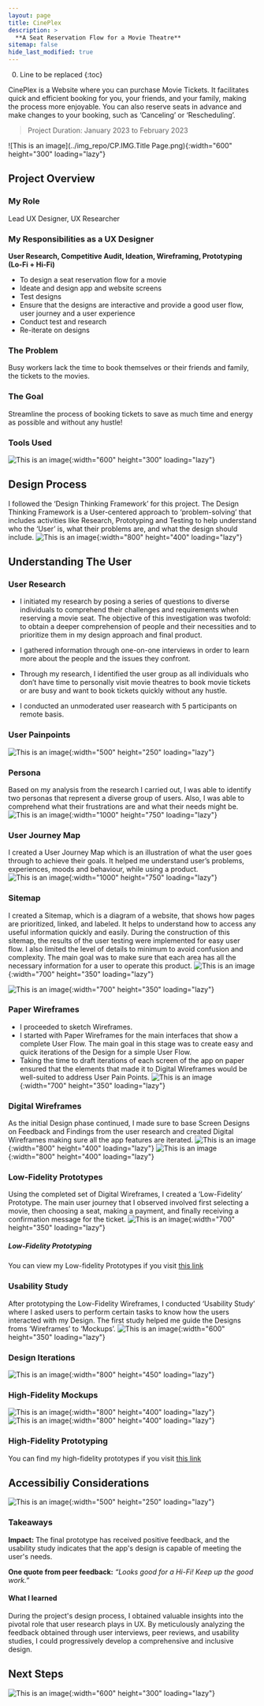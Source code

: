 ```yaml
---
layout: page
title: CinePlex 
description: >
  **A Seat Reservation Flow for a Movie Theatre**
sitemap: false
hide_last_modified: true
---
```


0. Line to be replaced
{:toc}

CinePlex is a Website where you can purchase Movie Tickets. It facilitates quick and efficient booking for you, your friends, and your family, making the process more enjoyable. You can also reserve seats in advance and make changes to your booking, such as ‘Canceling’ or ‘Rescheduling’.

> Project Duration: January 2023 to February 2023

![This is an image](../img_repo/CP.IMG.Title Page.png){:width="600" height="300" loading="lazy"}

## Project Overview
### My Role
Lead UX Designer, UX Researcher
### My Responsibilities as a UX Designer
**User Research, Competitive Audit, Ideation, Wireframing, Prototyping (Lo-Fi + Hi-Fi)**
* To design a seat reservation flow for a movie 
* Ideate and design app and website screens
* Test designs
* Ensure that the designs are interactive and provide a good user flow, user journey and a user experience
* Conduct test and research
* Re-iterate on designs
### The Problem
Busy workers lack the time to book themselves or their friends and family, the tickets to the movies.
### The Goal
Streamline the process of booking tickets to save as much time and energy as possible and without any hustle!
### Tools Used
![This is an image](../img_repo/CP.IMG.03.png){:width="600" height="300" loading="lazy"}

## Design Process
I followed the ‘Design Thinking Framework’ for this project. The Design Thinking Framework is a User-centered approach to ‘problem-solving’ that includes activities like Research, Prototyping and Testing to help understand who the ‘User’ is, what their problems are, and what the design should include.
![This is an image](../img_repo/CP.IMG.05.png){:width="800" height="400" loading="lazy"}

## Understanding The User
### User Research 
* I initiated my research by posing a series of questions to diverse individuals to comprehend their challenges and requirements when reserving a movie seat. The objective of this investigation was twofold: to obtain a deeper comprehension of people and their necessities and to prioritize them in my design approach and final product.

* I gathered information through one-on-one interviews in order to learn more about the people and the issues they confront. 

* Through my research, I identified the user group as all individuals who don’t have time to personally visit movie theatres to book movie tickets or are busy and want to book tickets quickly without any hustle.

* I conducted an unmoderated user reasearch with 5 participants on remote basis.

### User Painpoints
![This is an image](../img_repo/CP.IMG.07.png){:width="500" height="250" loading="lazy"}

### Persona
Based on my analysis from the research I carried out, I was able to identify two personas 
that represent a diverse group of users. Also, I was able to comprehend what their
frustrations are and what their needs might be.
![This is an image](../img_repo/CP.IMG.08.png){:width="1000" height="750" loading="lazy"}

### User Journey Map
I created a User Journey Map which is an illustration of what the user goes through to achieve their goals. It helped me understand user’s problems, experiences, moods and behaviour, while using a product.
![This is an image](../img_repo/CP.IMG.09.png){:width="1000" height="750" loading="lazy"}


### Sitemap
I created a Sitemap, which is a diagram of a website, that shows how pages are prioritized, linked, and labeled. It helps to understand how to access any useful information quickly and easily. During the construction of this sitemap, the results of the user testing were implemented for easy user flow. I also limited the level of details to minimum to avoid confusion and complexity. The main goal was to make sure that each area has all the necessary information for a user to operate this product.
![This is an image](../img_repo/CP.IMG.10.png){:width="700" height="350" loading="lazy"}

![This is an image](../img_repo/CP.IMG.11.png){:width="700" height="350" loading="lazy"}

### Paper Wireframes
* I proceeded to sketch Wireframes. 
* I started with Paper Wireframes for the main interfaces that show a complete User Flow. The main goal in this stage was to create easy and quick iterations of the Design for a simple User Flow. 
* Taking the time to draft iterations of each screen of the app on paper ensured that the elements that made it to Digital Wireframes would be well-suited to address User Pain Points.
![This is an image](../img_repo/CP.IMG.12.png){:width="700" height="350" loading="lazy"}

### Digital Wireframes
As the initial Design phase continued, I made sure to base Screen Designs on Feedback and Findings from the user research and created Digital Wireframes making sure all the app features are iterated.
![This is an image](../img_repo/CP.IMG.13.png){:width="800" height="400" loading="lazy"}
![This is an image](../img_repo/CP.IMG.14.png){:width="800" height="400" loading="lazy"}

### Low-Fidelity Prototypes
Using the completed set of Digital Wireframes, I created a ‘Low-Fidelity’ Prototype. The main user journey that I observed involved first selecting a movie, then choosing a seat, making a payment, and finally receiving a confirmation message for the ticket.
![This is an image](../img_repo/CP.IMG.15.png){:width="700" height="350" loading="lazy"}

##### Low-Fidelity Prototyping
You can view my Low-fidelity Prototypes if you visit [this link](https://xd.adobe.com/view/002b3d7b-019c-41c8-aa6a-2443ab2a8a6d-5578/screen/06a8b176-7981-4f82-ae47-1436f85d71b7/?fullscreen)

### Usability Study
After prototyping the Low-Fidelity Wireframes, I conducted ‘Usability Study’ where I asked users to perform certain tasks to know how the users interacted with my Design. The first study helped me guide the Designs froms ‘Wireframes’ to ‘Mockups’.
![This is an image](../img_repo/CP.IMG.16.png){:width="600" height="350" loading="lazy"}

### Design Iterations
![This is an image](../img_repo/CP.IMG.17.png){:width="800" height="450" loading="lazy"}

### High-Fidelity Mockups 
![This is an image](../img_repo/CP.IMG.18.1.png){:width="800" height="400" loading="lazy"}
![This is an image](../img_repo/CP.IMG.18.2.png){:width="800" height="400" loading="lazy"}

### High-Fidelity Prototyping
You can find my high-fidelity prototypes if you visit [this link](https://xd.adobe.com/view/abd51dc7-1adf-429e-9174-79616b984f95-fe86/?fullscreen)

## Accessibiliy Considerations
![This is an image](../img_repo/CP.IMG.19.png){:width="500" height="250" loading="lazy"}

### Takeaways
**Impact:** The final prototype has received positive feedback, and the usability study indicates that the app's design is capable of meeting the user's needs.

**One quote from peer feedback:** *“Looks good for a Hi-Fi! Keep up the good work.”*
#### What I learned
During the project's design process, I obtained valuable insights into the pivotal role that user research plays in UX. By meticulously analyzing the feedback obtained through user interviews, peer reviews, and usability studies, I could progressively develop a comprehensive and inclusive design. 

## Next Steps
![This is an image](../img_repo/CP.IMG.21.png){:width="600" height="300" loading="lazy"}
